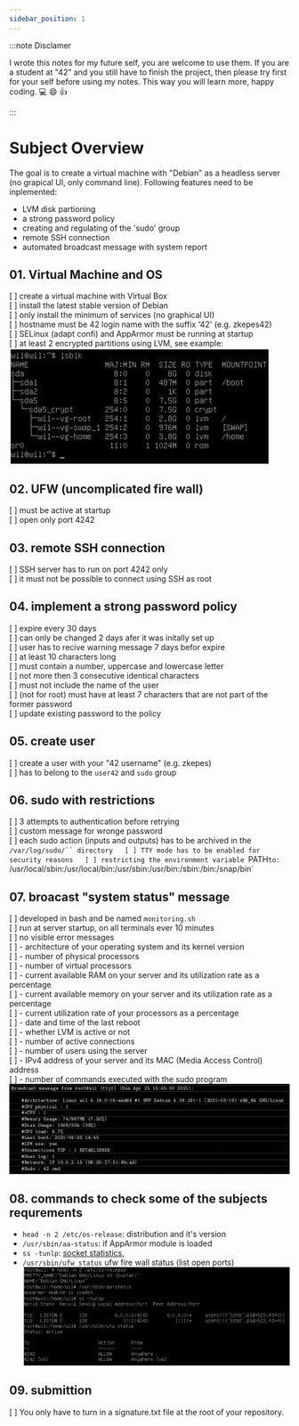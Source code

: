 ```yaml
---
sidebar_position: 1
---
```


:::note Disclamer

I wrote this notes for my future self, you are welcome to use them. If you are a student at "42" and you still have to finish the project, then please try first for your self before using my notes. This way you will learn more, happy coding. :computer: :smile: :thumbsup: 

:::

# Subject Overview
The goal is to create a virtual machine with "Debian" as a headless server (no grapical UI, only command line). Following features need to be inplemented:  
- LVM disk partioning
- a strong password policy
- creating and regulating of the 'sudo' group
- remote SSH connection
- automated broadcast message with system report

## 01. Virtual Machine and OS
[ ] create a virtual machine with Virtual Box  
[ ] install the latest stable version of Debian  
[ ] only install the minimum of services (no graphical UI)  
[ ] hostname must be 42 login name with the suffix '42' (e.g. zkepes42)  
[ ] SELinux (adapt confi) and AppArmor must be running at startup  
[ ] at least 2 encrypted partitions using LVM, see example:  
![example partition](../img/sub_partition.png)  

## 02. UFW (uncomplicated fire wall)
[ ] must be active at startup  
[ ] open only port 4242  

## 03. remote SSH connection
[ ] SSH server has to run on port 4242 only  
[ ] it must not be possible to connect using SSH as root  

## 04. implement a strong password policy
[ ] expire every 30 days  
[ ] can only be changed 2 days afer it was initally set up  
[ ] user has to recive warning message 7 days befor expire  
[ ] at least 10 characters long  
[ ] must contain a number, uppercase and lowercase letter  
[ ] not more then 3 consecutive identical characters  
[ ] must not include the name of the user  
[ ] (not for root) must have at least 7 characters that are not part of the former password  
[ ] update existing password to the policy  

## 05. create user
[ ] create a user with your "42 username" (e.g. zkepes)  
[ ] has to belong to the `user42` and `sudo` group  

## 06. sudo with restrictions
[ ] 3 attempts to authentication before retrying  
[ ] custom message for wronge password  
[ ] each sudo action (inputs and outputs) has to be archived in the `/var/log/sudo/`` directory  
[ ] TTY mode has to be enabled for security reasons  
[ ] restricting the environment variable `PATH` to:  
`/usr/local/sbin:/usr/local/bin:/usr/sbin:/usr/bin:/sbin:/bin:/snap/bin`

## 07. broacast "system status" message
[ ] developed in bash and be named `monitoring.sh`  
[ ] run at server startup, on all terminals ever 10 minutes  
[ ] no visible error messages  
[ ] - architecture of your operating system and its kernel version  
[ ] - number of physical processors  
[ ] - number of virtual processors  
[ ] - current available RAM on your server and its utilization rate as a percentage  
[ ] - current available memory on your server and its utilization rate as a percentage  
[ ] - current utilization rate of your processors as a percentage  
[ ] - date and time of the last reboot  
[ ] - whether LVM is active or not  
[ ] - number of active connections  
[ ] - number of users using the server  
[ ] - IPv4 address of your server and its MAC (Media Access Control) address  
[ ] - number of commands executed with the sudo program  
![broacast message](../img/sub_broadcast_message.png)

## 08. commands to check some of the subjects requrements
- `head -n 2 /etc/os-release`: distribution and it's version  
- `/usr/sbin/aa-status`: if AppArmor module is loaded  
- `ss -tunlp`: [socket statistics](https://man7.org/linux/man-pages/man8/ss.8.html),  
- `/usr/sbin/ufw status` ufw fire wall status (list open ports)  
![requirements check](../img/sub_req_check.png)

## 09. submittion
[ ] You only have to turn in a signature.txt file at the root of your repository.